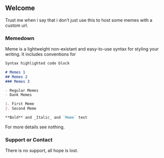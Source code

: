 ## Welcome

Trust me when i say that i don't just use this to host some memes with a custom url.

### Memedown

Meme is a lightweight non-existant and easy-to-use syntax for styling your writing. It includes conventions for

```markdown
Syntax highlighted code block

# Memes 1
## Memes 2
### Memes 3

- Regular Memes
- Dank Memes

1. First Meme
2. Second Meme

**Bold** and _Italic_ and `Meme` text
```

For more details see nothing.


### Support or Contact

There is no support, all hope is lost.
